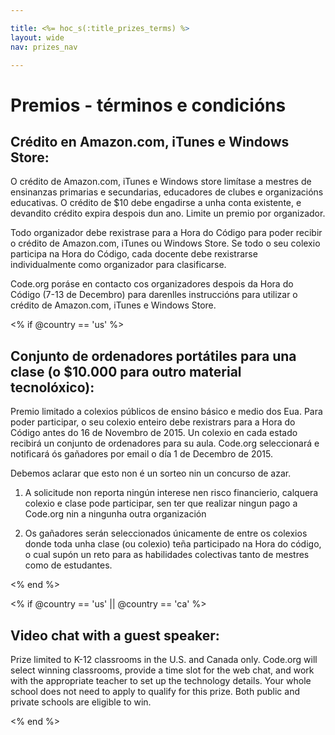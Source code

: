 ```yaml
---

title: <%= hoc_s(:title_prizes_terms) %>
layout: wide
nav: prizes_nav

---
```



# Premios - términos e condicións

## Crédito en Amazon.com, iTunes e Windows Store:

O crédito de Amazon.com, iTunes e Windows store limítase a mestres de ensinanzas primarias e secundarias, educadores de clubes e organizacións educativas. O crédito de $10 debe engadirse a unha conta existente, e devandito crédito expira despois dun ano. Limite un premio por organizador.

Todo organizador debe rexistrase para a Hora do Código para poder recibir o crédito de Amazon.com, iTunes ou Windows Store. Se todo o seu colexio participa na Hora do Código, cada docente debe rexistrarse individualmente como organizador para clasificarse.

Code.org poráse en contacto cos organizadores despois da Hora do Código (7-13 de Decembro) para darenlles instruccións para utilizar o crédito de Amazon.com, iTunes e Windows Store.

<% if @country == 'us' %>

## Conjunto de ordenadores portátiles para una clase (o $10.000 para outro material tecnolóxico):

Premio limitado a colexios públicos de ensino básico e medio dos Eua. Para poder participar, o seu colexio enteiro debe rexistrars para a Hora do Código antes do 16 de Novembro de 2015. Un colexio en cada estado recibirá un conjunto de ordenadores para su aula. Code.org seleccionará e notificará ós gañadores por email o día 1 de Decembro de 2015.

Debemos aclarar que esto non é un sorteo nin un concurso de azar.

1) A solicitude non reporta ningún interese nen risco financierio, calquera colexio e clase pode participar, sen ter que realizar ningun pago a Code.org nin a ningunha outra organización

2) Os gañadores serán seleccionados únicamente de entre os colexios donde toda unha clase (ou colexio) teña participado na Hora do código, o cual supón un reto para as habilidades colectivas tanto de mestres como de estudantes.

<% end %>

<% if @country == 'us' || @country == 'ca' %>

## Video chat with a guest speaker:

Prize limited to K-12 classrooms in the U.S. and Canada only. Code.org will select winning classrooms, provide a time slot for the web chat, and work with the appropriate teacher to set up the technology details. Your whole school does not need to apply to qualify for this prize. Both public and private schools are eligible to win.

<% end %>

